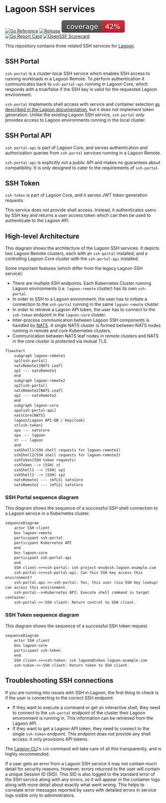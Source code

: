 # Lagoon SSH services

[![Go Reference](https://pkg.go.dev/badge/github.com/uselagoon/lagoon-ssh-portal.svg)](https://pkg.go.dev/github.com/uselagoon/lagoon-ssh-portal)
[![Release](https://github.com/uselagoon/lagoon-ssh-portal/actions/workflows/release.yaml/badge.svg)](https://github.com/uselagoon/lagoon-ssh-portal/actions/workflows/release.yaml)
[![coverage](https://raw.githubusercontent.com/uselagoon/lagoon-ssh-portal/badges/.badges/main/coverage.svg)](https://github.com/uselagoon/lagoon-ssh-portal/actions/workflows/coverage.yaml)
[![Go Report Card](https://goreportcard.com/badge/github.com/uselagoon/lagoon-ssh-portal)](https://goreportcard.com/report/github.com/uselagoon/lagoon-ssh-portal)
[![OpenSSF Scorecard](https://api.securityscorecards.dev/projects/github.com/uselagoon/lagoon-ssh-portal/badge)](https://securityscorecards.dev/viewer/?uri=github.com/uselagoon/lagoon-ssh-portal)

This repository contains three related SSH services for [Lagoon](https://github.com/uselagoon/lagoon).

## SSH Portal

`ssh-portal` is a cluster-local SSH service which enables SSH access to running workloads in a Lagoon Remote.
To perform authentication it communicates back to `ssh-portal-api` running in Lagoon Core, which responds with a true/false if the SSH key is valid for the requested Lagoon environment.

`ssh-portal` implements shell access with service and container selection [as described in the Lagoon documentation](https://docs.lagoon.sh/using-lagoon-advanced/ssh/#ssh-into-a-pod), but it does not implement token generation.
Unlike the existing Lagoon SSH service, `ssh-portal` _only_ provides access to Lagoon environments running in the local cluster.

## SSH Portal API

`ssh-portal-api` is part of Lagoon Core, and serves authentication and authorization queries from `ssh-portal` services running in a Lagoon Remote.

`ssh-portal-api` is explicitly _not_ a public API and makes no guarantees about compatibility.
It is _only_ designed to cater to the requirements of `ssh-portal`.

## SSH Token

`ssh-token` is part of Lagoon Core, and it serves JWT token generation requests.

This service does not provide shell access.
Instead, it authenticates users by SSH key and returns a user access token which can then be used to authenticate to the Lagoon API.

## High-level Architecture

This diagram shows the architecture of the Lagoon SSH services.
It depicts two Lagoon Remote clusters, each with an `ssh-portal` installed, and a controlling Lagoon Core cluster with the `ssh-portal-api` installed.

Some important features (which differ from the legacy Lagoon SSH service):

* There are multiple SSH endpoints.
  Each Kubernetes Cluster running Lagoon environments (i.e. `lagoon-remote` cluster) has its own `ssh-portal`.
* In order to SSH to a Lagoon environment, the user has to initiate a connection to the `ssh-portal` running in the same `lagoon-remote` cluster.
* In order to retrieve a Lagoon API token, the user has to connect to the `ssh-token` endpoint in the `lagoon-core` cluster.
* Inter-process communication between Lagoon SSH components is handled by [NATS](https://nats.io/).
  A single NATS cluster is formed between NATS nodes running in remote and core Kubernetes clusters.
* Communication between NATS leaf nodes in remote clusters and NATS in the core cluster is protected via mutual TLS.

```mermaid
flowchart
    subgraph lagoon-remote1
    sp1[ssh-portal]
    natsRemote1[NATS Leaf]
    sp1 --- natsRemote1
    end
    subgraph lagoon-remote2
    sp2[ssh-portal]
    natsRemote2[NATS Leaf]
    sp2 --- natsRemote2
    end
    subgraph lagoon-core
    spa[ssh-portal-api]
    natsCore[NATS]
    lagoon[Lagoon API-DB / Keycloak]
    st[ssh-token]
    spa --- natsCore
    spa --- lagoon
    st --- lagoon
    end
    sshShell1(SSH shell requests for lagoon-remote1)
    sshShell2(SSH shell requests for lagoon-remote2)
    sshToken(SSH token requests)
    sshToken --> |SSH| st
    sshShell1 --> |SSH| sp1
    sshShell2 --> |SSH| sp2
    natsRemote1 --- |mTLS| natsCore
    natsRemote2 --- |mTLS| natsCore
```

### SSH Portal sequence diagram

This diagram shows the sequence of a successful SSH shell connection to a Lagoon service in a Kubernetes cluster.

```mermaid
sequenceDiagram
    actor SSH client
    box lagoon-remote
    participant ssh-portal
    participant Kubernetes API
    end
    box lagoon-core
    participant ssh-portal-api
    end
    SSH client->>+ssh-portal: ssh project-env@ssh.lagoon.example.com
    ssh-portal->>+ssh-portal-api: Can this SSH key access this environment?
    ssh-portal-api->>-ssh-portal: Yes, this user (via SSH key lookup) can access this environment.
    ssh-portal-->>Kubernetes API: Execute shell command in target container.
    ssh-portal->>-SSH client: Return control to SSH client.
```

### SSH Token sequence diagram

This diagram shows the sequence of a successful SSH token request.

```mermaid
sequenceDiagram
    actor SSH client
    box lagoon-core
    participant ssh-token
    end
    SSH client->>+ssh-token: ssh lagoon@token.lagoon.example.com
    ssh-token->>-SSH client: Return token to SSH client.
```

## Troubleshooting SSH connections

If you are running into issues with SSH in Lagoon, the first thing to check is if the user is connecting to the correct SSH endpoint:

* If they want to execute a command or get an interactive shell, they need to connect to the `ssh-portal` endpoint of the cluster their Lagoon environment is running in.
  This information can be retrieved from the Lagoon API.
* If they want to get a Lagoon API token, they need to connect to the single `ssh-token` endpoint.
  This endpoint does not provide any shell access; it only provisions API tokens.

The [Lagoon CLI](https://github.com/uselagoon/lagoon-cli)'s `ssh` command will take care of all this transparently, and is highly recommended.

If a user gets an error from a Lagoon SSH service it may not contain much detail for security reasons.
However, errors returned to the user will contain a unique Session ID (SID).
This SID is also logged to the standard error of the SSH service along with any errors, so it will appear in the container logs along with more detail about exactly what went wrong.
This helps to correlate error messages reported by users with detailed errors in service logs visible only to administrators.
